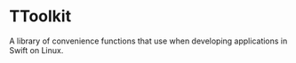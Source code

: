# TToolkit

A library of convenience functions that use when developing applications in Swift on Linux.
